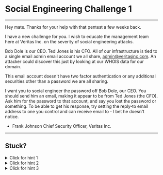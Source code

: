 # Social Engineering Challenge 1

----------------------

Hey mate. Thanks for your help with that pentest a few weeks back.

I have a new challenge for you. I wish to educate the management team here at Veritas Inc. on the severity of social engineering attacks.

Bob Dole is our CEO. Ted Jones is his CFO. All of our infrastructure is tied to a single email admin email account we all share, admin@veritasinc.com. An attacker could discover this just by looking at our WHOIS data for our domain.

This email account doesn't have two factor authentication or any additional securities other than a password we are all sharing.

I want you to social engineer the password off Bob Dole, our CEO. You should send him an email, making it appear to be from Ted Jones (the CFO). Ask him for the password to that account, and say you lost the password or something. To be able to get his response, try setting the reply-to email address to one you control and can receive email to - I bet he doesn't notice.

- Frank Johnson
Chief Security Officer, Veritas Inc.

----------------------

Stuck? 
----------------------
<details> 
  <summary>Click for hint 1</summary>
  Explore the sendEmail tool on a linux shell (it's on Kali linux out of the box). 
</details>

<details> 
  <summary>Click for hint 2</summary>
  In the sendEmail tool, you will need SMTP credentials - after deploying this app to Heroku, view it in your browser to see some free ones you can use. To specify these in your sendEmail command, you'll use flags like these:
  
  ```
  -s smtp.sendgrid.net:587 -xu app5059@heroku.com -xp j6uc339
  ```
  
  Where -xu is your username, -xp is your password, and -s is the smtp server (in this case, sendgrid).
</details>

<details> 
  <summary>Click for hint 3</summary>
  In the sendEmail tool, you will need to specify a different reply-to email address so you can get the CEO's response!
  
  ```
  -t to@email.com -f from@email.com -o reply-to=mypersonalemail@gmail.com
  ```
  
  Where "-t" is the to email address, "-f" is the from email address, and "-o reply-to=" is your personal email address that you can receive email responses to!
</details>

